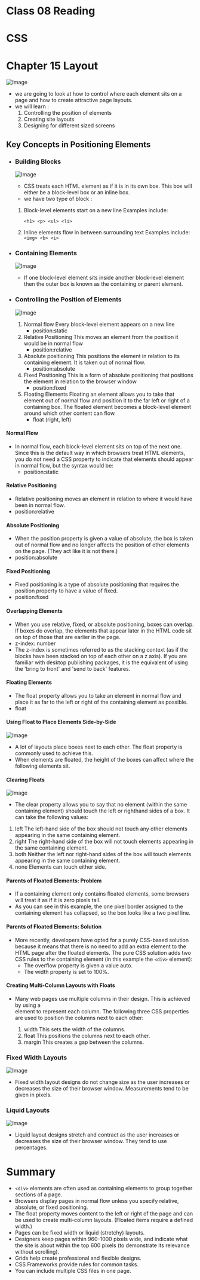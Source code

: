 # Class 08 Reading

# CSS
# Chapter 15 Layout

![Image](images/layout.jpg)

- we are going to look at
    how to control where each element sits
    on a page and how to create attractive
    page layouts.
- we will learn :
    1. Controlling the position of elements
    2. Creating site layouts
    3. Designing for different sized screens

## Key Concepts in Positioning Elements
- ### Building Blocks

    ![Image](images/block.jpg)
    - CSS treats each HTML element as if it is in its
    own box. This box will either be a block-level
    box or an inline box.
    - we have two type of block : 
     1. Block-level elements start on a new line Examples include:
        
        `<h1> <p> <ul> <li>` 
    2. Inline elements flow in between surrounding text Examples  include:
        `<img> <b> <i>`

- ### Containing Elements

    ![Image](images/outer.png)
    - If one block-level element sits inside another
    block-level element then the outer box is
    known as the containing or parent element.

- ### Controlling the Position of Elements

    ![Image](images/Position.jpg)
    1. Normal flow Every block-level element appears on a new line
        - position:static
    2. Relative Positioning This moves an element from the position it would be in normal flow
        - position:relative
    3. Absolute positioning This positions the element in relation to its containing element. It is taken out of normal flow.
        - position:absolute
    4. Fixed Positioning This is a form of absolute positioning that positions the element in relation to the browser window
        - position:fixed
    5. Floating Elements Floating an element allows you to take that element out of normal flow and position it to the far left or right of a containing box. The floated element becomes a block-level element around which other content can flow.
        - float (right, left)


#### Normal Flow
- In normal flow, each block-level
    element sits on top of the next
    one. Since this is the default
    way in which browsers treat
    HTML elements, you do not
    need a CSS property to indicate
    that elements should appear
    in normal flow, but the syntax
    would be:
    - position:static

#### Relative Positioning
- Relative positioning moves an
element in relation to where it
would have been in normal flow.
- position:relative

#### Absolute Positioning
- When the position property
is given a value of absolute,
the box is taken out of normal
flow and no longer affects the
position of other elements on
the page. (They act like it is not
there.)
- position:absolute

#### Fixed Positioning
- Fixed positioning is a type
of absolute positioning that
requires the position property
to have a value of fixed.
- position:fixed

#### Overlapping Elements
- When you use relative, fixed, or
absolute positioning, boxes can
overlap. If boxes do overlap, the
elements that appear later in the
HTML code sit on top of those
that are earlier in the page.
- z-index: number
- The z-index is sometimes
referred to as the stacking
context (as if the blocks have
been stacked on top of each
other on a z axis). If you are
familiar with desktop publishing
packages, it is the equivalent
of using the 'bring to front' and
'send to back' features.

#### Floating Elements
- The float property allows you
to take an element in normal
flow and place it as far to the
left or right of the containing
element as possible.
- float

#### Using Float to Place Elements Side-by-Side

![Image](images/side-by-side.png)
- A lot of layouts place boxes
next to each other. The float
property is commonly used to
achieve this.
- When elements are floated, the
height of the boxes can affect
where the following elements sit.

#### Clearing Floats

![Image](images/clearing.png)

- The clear property allows you
to say that no element (within
the same containing element)
should touch the left or righthand
sides of a box. It can take
the following values:
1. left
    The left-hand side of the box
    should not touch any other
    elements appearing in the same
    containing element.
2. right
    The right-hand side of the
    box will not touch elements
    appearing in the same containing
    element.
3. both
    Neither the left nor right-hand
    sides of the box will touch
    elements appearing in the same
    containing element.
4. none
    Elements can touch either side.


#### Parents of Floated Elements: Problem
- If a containing element only
contains floated elements, some
browsers will treat it as if it is
zero pixels tall.
- As you can see in this example,
the one pixel border assigned
to the containing element has
collapsed, so the box looks like a
two pixel line.

#### Parents of Floated Elements: Solution
- More recently, developers have
opted for a purely CSS-based
solution because it means that
there is no need to add an extra
element to the HTML page after
the floated elements. The pure
CSS solution adds two CSS rules
to the containing element (in this
example the `<div>` element):
   - The overflow property is
    given a value auto.
   - The width property is set to
    100%.


#### Creating Multi-Column Layouts with Floats
- Many web pages use multiple
columns in their design. This
is achieved by using a <div>
element to represent each
column. The following three CSS
properties are used to position
the columns next to each other:
   1. width
    This sets the width of the
    columns.
   2. float
    This positions the columns next
    to each other.
   3. margin
    This creates a gap between the
    columns.


### Fixed Width Layouts

![Image](images/fixed.jpg)
- Fixed width layout
designs do not
change size as the
user increases
or decreases
the size of their
browser window.
Measurements tend
to be given in pixels.

### Liquid Layouts

![Image](images/fault.jpg)
- Liquid layout designs
stretch and contract
as the user increases
or decreases the
size of their browser
window. They tend to
use percentages.



# Summary
- `<div>` elements are often used as containing elements
to group together sections of a page.
- Browsers display pages in normal flow unless you
specify relative, absolute, or fixed positioning.
- The float property moves content to the left or right
of the page and can be used to create multi-column
layouts. (Floated items require a defined width.)
- Pages can be fixed width or liquid (stretchy) layouts.
- Designers keep pages within 960-1000 pixels wide,
and indicate what the site is about within the top 600
pixels (to demonstrate its relevance without scrolling).
- Grids help create professional and flexible designs.
- CSS Frameworks provide rules for common tasks.
- You can include multiple CSS files in one page.
